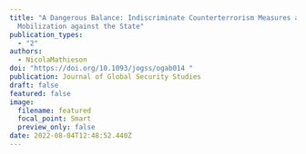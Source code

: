 ```yaml
---
title: "A Dangerous Balance: Indiscriminate Counterterrorism Measures and
  Mobilization against the State"
publication_types:
  - "2"
authors:
  - NicolaMathieson
doi: "https://doi.org/10.1093/jogss/ogab014 "
publication: Journal of Global Security Studies
draft: false
featured: false
image:
  filename: featured
  focal_point: Smart
  preview_only: false
date: 2022-08-04T12:48:52.440Z
---
```

